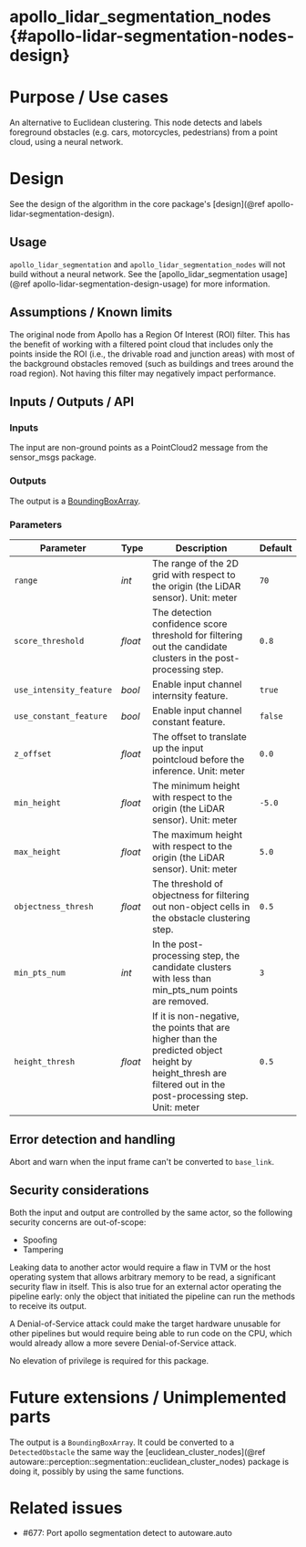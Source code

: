 apollo_lidar_segmentation_nodes {#apollo-lidar-segmentation-nodes-design}
========================

# Purpose / Use cases

An alternative to Euclidean clustering.
This node detects and labels foreground obstacles (e.g. cars, motorcycles, pedestrians) from a point
cloud, using a neural network.

# Design

See the design of the algorithm in the core package's [design](@ref apollo-lidar-segmentation-design).

## Usage

`apollo_lidar_segmentation` and `apollo_lidar_segmentation_nodes` will not build without a neural network.
See the [apollo_lidar_segmentation usage](@ref apollo-lidar-segmentation-design-usage) for more information.

## Assumptions / Known limits

The original node from Apollo has a Region Of Interest (ROI) filter.
This has the benefit of working with a filtered point cloud that includes only the points inside the
ROI (i.e., the drivable road and junction areas) with most of the background obstacles removed (such
as buildings and trees around the road region).
Not having this filter may negatively impact performance.

## Inputs / Outputs / API

### Inputs

The input are non-ground points as a PointCloud2 message from the sensor_msgs package.

### Outputs

The output is a [BoundingBoxArray](https://gitlab.com/autowarefoundation/autoware.auto/autoware_auto_msgs/-/blob/master/autoware_auto_perception_msgs/msg/BoundingBoxArray.idl).

### Parameters

|Parameter|Type|Description|Default|
|---------|----|-----------|-------|
|`range`|*int*|The range of the 2D grid with respect to the origin (the LiDAR sensor). Unit: meter|`70`|
|`score_threshold`|*float*|The detection confidence score threshold for filtering out the candidate clusters in the post-processing step.|`0.8`|
|`use_intensity_feature`|*bool*|Enable input channel internsity feature.|`true`|
|`use_constant_feature`|*bool*|Enable input channel constant feature.|`false`|
|`z_offset`|*float*|The offset to translate up the input pointcloud before the inference. Unit: meter|`0.0`|
|`min_height`|*float*|The minimum height with respect to the origin (the LiDAR sensor). Unit: meter|`-5.0`|
|`max_height`|*float*|The maximum height with respect to the origin (the LiDAR sensor). Unit: meter|`5.0`|
|`objectness_thresh`|*float*|The threshold of objectness for filtering out non-object cells in the obstacle clustering step.|`0.5`|
|`min_pts_num`|*int*|In the post-processing step, the candidate clusters with less than min_pts_num points are removed.|`3`|
|`height_thresh`|*float*|If it is non-negative, the points that are higher than the predicted object height by height_thresh are filtered out in the post-processing step. Unit: meter|`0.5`|

## Error detection and handling

Abort and warn when the input frame can't be converted to `base_link`.

## Security considerations

Both the input and output are controlled by the same actor, so the following security concerns are
out-of-scope:

- Spoofing
- Tampering

Leaking data to another actor would require a flaw in TVM or the host operating system that allows
arbitrary memory to be read, a significant security flaw in itself.
This is also true for an external actor operating the pipeline early: only the object that initiated
the pipeline can run the methods to receive its output.

A Denial-of-Service attack could make the target hardware unusable for other pipelines but would
require being able to run code on the CPU, which would already allow a more severe Denial-of-Service
attack.

No elevation of privilege is required for this package.

# Future extensions / Unimplemented parts

The output is a `BoundingBoxArray`.
It could be converted to a `DetectedObstacle` the same way the
[euclidean_cluster_nodes](@ref autoware::perception::segmentation::euclidean_cluster_nodes) package
is doing it, possibly by using the same functions.

# Related issues

- #677: Port apollo segmentation detect to autoware.auto
